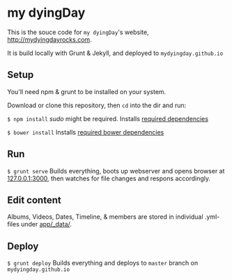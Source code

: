 my dyingDay
===

This is the souce code for `my dyingDay`'s website, http://mydyingdayrocks.com.

It is build locally with Grunt & Jekyll, and deployed to `mydyingday.github.io`


## Setup

You'll need npm & grunt to be installed on your system. 

Download or clone this repository, then `cd` into the dir and run:

`$ npm install` *sudo* might be required. Installs [required dependencies](package.json)

`$ bower install` Installs [required bower dependencies](bower.json)


## Run

`$ grunt serve` Builds everything, boots up webserver and opens browser at [127.0.0.1:3000](http://127.0.0.1:3000), then watches for file changes and respons accordingly.


## Edit content

Albums, Videos, Dates, Timeline, & members are stored in individual .yml-files under [app/_data/](app/_data/).


## Deploy

`$ grunt deploy` Builds everything and deploys to `master` branch on `mydyingday.github.io`




